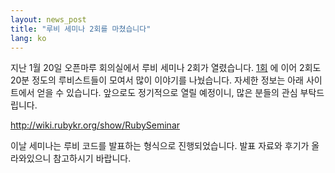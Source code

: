 ```yaml
---
layout: news_post
title: "루비 세미나 2회를 마쳤습니다"
lang: ko
---
```


지난 1월 20일 오픈마루 회의실에서 루비 세미나 2회가 열렸습니다. [1회][1] 에 이어 2회도 20분 정도의 루비스트들이
모여서 많이 이야기를 나눴습니다. 자세한 정보는 아래 사이트에서 얻을 수 있습니다. 앞으로도 정기적으로 열릴 예정이니, 많은
분들의 관심 부탁드립니다.

http://wiki.rubykr.org/show/RubySeminar

이날 세미나는 루비 코드를 발표하는 형식으로 진행되었습니다. 발표 자료와 후기가 올라와있으니 참고하시기 바랍니다.



[1]: http://www.ruby-lang.org/ko/news/2006/11/10/-2006-11-25/ 
